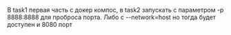В task1 первая часть с докер компос, в task2 запускать с параметром -p 8888:8888 для проброса порта. Либо c --network=host но тогда будет доступен и 8080 порт
